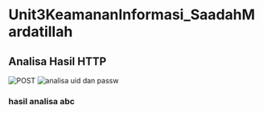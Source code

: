 # Unit3KeamananInformasi_SaadahMardatillah

## Analisa Hasil HTTP 
![POST](https://user-images.githubusercontent.com/99699435/221600931-73362448-d67a-4ac2-8e60-89f5677437ef.png)
![analisa uid dan passw](https://user-images.githubusercontent.com/99699435/221601304-2dd150c7-5900-4c2f-af86-d45d08f69f22.png)
### hasil analisa abc
